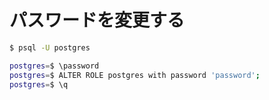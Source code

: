 # パスワードを変更する

```bash
$ psql -U postgres

postgres=$ \password
postgres=$ ALTER ROLE postgres with password 'password';
postgres=$ \q
```

